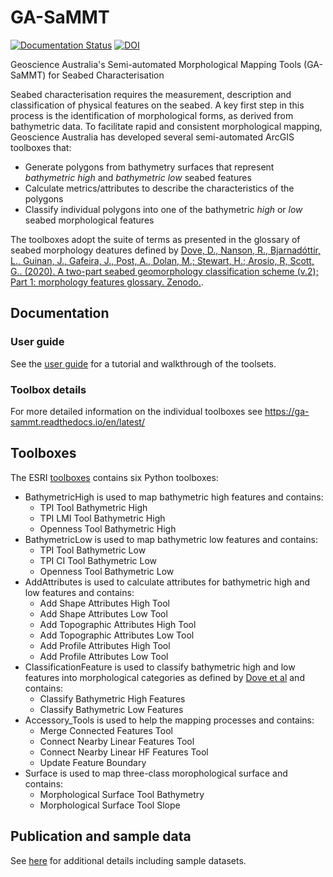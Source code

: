 # GA-SaMMT
[![Documentation Status](https://readthedocs.org/projects/ga-sammt/badge/?version=latest)](https://ga-sammt.readthedocs.io/en/latest/?badge=latest)
[![DOI](https://zenodo.org/badge/DOI/10.5281/zenodo.4075248.svg)](https://doi.org/10.5281/zenodo.4075248)

Geoscience Australia's Semi-automated Morphological Mapping Tools (GA-SaMMT) for Seabed Characterisation

Seabed characterisation requires the measurement, description and classification of physical features on the seabed.
A key first step in this process is the identification of morphological forms, as derived from bathymetric data.
To facilitate rapid and consistent morphological mapping, Geoscience Australia has developed several semi-automated ArcGIS toolboxes that:

* Generate polygons from bathymetry surfaces that represent *bathymetric high* and *bathymetric low* seabed features
* Calculate metrics/attributes to describe the characteristics of the polygons
* Classify individual polygons into one of the bathymetric *high* or *low* seabed morphological features

The toolboxes adopt the suite of terms as presented in the glossary of seabed morphology deatures defined by [Dove, D., Nanson, R., Bjarnadóttir, L., Guinan, J., Gafeira, J., Post, A., Dolan, M.; Stewart, H.; Arosio, R, Scott, G.. (2020). A two-part seabed geomorphology classification scheme (v.2); Part 1: morphology features glossary. Zenodo.](http://doi.org/10.5281/zenodo.4075248).

## Documentation

### User guide
See the [user guide](./User_Guide/GA-SaMMT_v1p2_user_guide.pdf) for a tutorial and walkthrough of the toolsets.

### Toolbox details
For more detailed information on the individual toolboxes see https://ga-sammt.readthedocs.io/en/latest/ 


## Toolboxes
The ESRI [toolboxes](./Tools) contains six Python toolboxes:

* BathymetricHigh is used to map bathymetric high features and contains:
    * TPI Tool Bathymetric High
    * TPI LMI Tool Bathymetric High
    * Openness Tool Bathymetric High
* BathymetricLow is used to map bathymetric low features and contains:
    * TPI Tool Bathymetric Low
    * TPI CI Tool Bathymetric Low
    * Openness Tool Bathymetric Low
* AddAttributes is used to calculate attributes for bathymetric high and low features and contains:
    * Add Shape Attributes High Tool
    * Add Shape Attributes Low Tool
    * Add Topographic Attributes High Tool
    * Add Topographic Attributes Low Tool
    * Add Profile Attributes High Tool
    * Add Profile Attributes Low Tool
* ClassificationFeature is used to classify bathymetric high and low features into morphological categories as defined by [Dove et al](http://doi.org/10.5281/zenodo.4075248) and contains:
    * Classify Bathymetric High Features
    * Classify Bathymetric Low Features
* Accessory_Tools is used to help the mapping processes and contains:
    * Merge Connected Features Tool
    * Connect Nearby Linear Features Tool
    * Connect Nearby Linear HF Features Tool
    * Update Feature Boundary
* Surface is used to map three-class morophological surface and contains:
    * Morphological Surface Tool Bathymetry
    * Morphological Surface Tool Slope


## Publication and sample data

See [here](https://dx.doi.org/10.26186/146832) for additional details including sample datasets.
